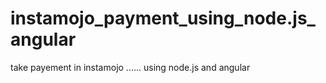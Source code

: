 # instamojo_payment_using_node.js_angular
take payement in instamojo ...... using node.js and angular 
